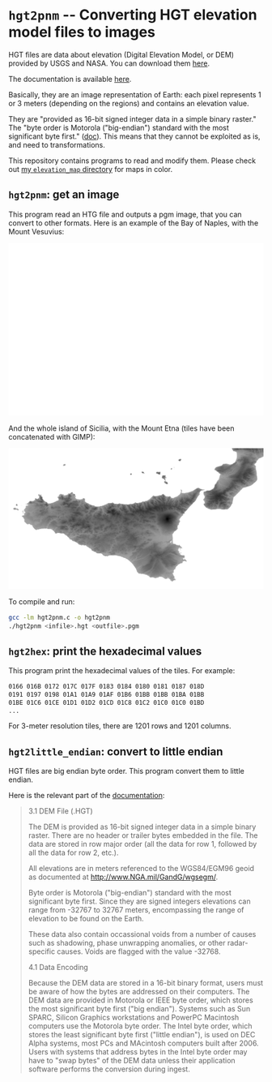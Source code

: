 # `hgt2pnm` -- Converting HGT elevation model files to images

HGT files are data about elevation (Digital Elevation Model, or DEM) provided by USGS and NASA.  You can download them [here](https://dds.cr.usgs.gov/srtm/version2_1/).

The documentation is available [here](https://dds.cr.usgs.gov/srtm/version2_1/Documentation/).

Basically, they are an image representation of Earth: each pixel represents 1 or 3 meters (depending on the regions) and contains an elevation value.

They are "provided as 16-bit signed integer data in a simple binary raster."  The "byte order is Motorola ("big-endian") standard with the most significant byte first." ([doc](https://dds.cr.usgs.gov/srtm/version2_1/Documentation/SRTM_Topo.pdf)).  This means that they cannot be exploited as is, and need to transformations.

This repository contains programs to read and modify them.  Please check out [my `elevation_map` directory](https://github.com/boberle/elevation_map) for maps in color.

## `hgt2pnm`: get an image

This program read an HTG file and outputs a pgm image, that you can convert to other formats.  Here is an example of the Bay of Naples, with the Mount Vesuvius:

<img src="docs/naples.png" width="700px">

And the whole island of Sicilia, with the Mount Etna (tiles have been concatenated with GIMP):

<img src="docs/sicilia.png" width="700px">

To compile and run:

```bash
gcc -lm hgt2pnm.c -o hgt2pnm
./hgt2pnm <infile>.hgt <outfile>.pgm
```


## `hgt2hex`: print the hexadecimal values

This program print the hexadecimal values of the tiles.  For example:

```
0166 016B 0172 017C 017F 0183 0184 0180 0181 0187 018D
0191 0197 0198 01A1 01A9 01AF 01B6 01BB 01BB 01BA 01BB
01BE 01C6 01CE 01D1 01D2 01CD 01C8 01C2 01C0 01C0 01BD
...
```

For 3-meter resolution tiles, there are 1201 rows and 1201 columns.


## `hgt2little_endian`: convert to little endian

HGT files are big endian byte order.  This program convert them to
little endian.

Here is the relevant part of the [documentation](https://dds.cr.usgs.gov/srtm/version2_1/Documentation/SRTM_Topo.pdf):

> 3.1 DEM File (.HGT)
>
> The DEM is provided as 16-bit signed integer data in a simple binary raster.  There are no header or trailer bytes embedded in the file. The data are stored in row major order (all the data for row 1, followed by all the data for row 2, etc.).
>
> All elevations are in meters referenced to the WGS84/EGM96 geoid as documented at http://www.NGA.mil/GandG/wgsegm/.
>
> Byte order is Motorola ("big-endian") standard with the most significant byte first. Since they are signed integers elevations can range from -32767 to 32767 meters, encompassing the range of elevation to be found on the Earth.
>
> These data also contain occassional voids from a number of causes such as shadowing, phase unwrapping anomalies, or other radar-specific causes. Voids are flagged with the value -32768.
>
> 4.1 Data Encoding
>
> Because the DEM data are stored in a 16-bit binary format, users must be aware of how the bytes are addressed on their computers. The DEM data are provided in Motorola or IEEE byte order, which stores the most significant byte first ("big endian"). Systems such as Sun SPARC, Silicon Graphics workstations and PowerPC Macintosh computers use the Motorola byte order. The Intel byte order, which stores the least significant byte first ("little endian"), is used on DEC Alpha systems, most PCs and MAcintosh computers built after 2006. Users with systems that address bytes in the Intel byte order may have to "swap bytes" of the DEM data unless their application software performs the conversion during ingest. 



